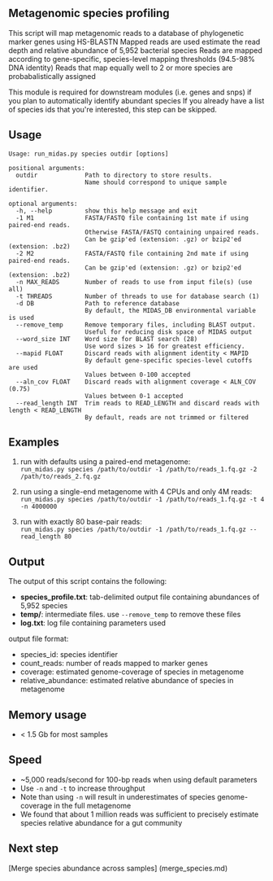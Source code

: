 ## Metagenomic species profiling

This script will map metagenomic reads to a database of phylogenetic marker genes using HS-BLASTN
Mapped reads are used estimate the read depth and relative abundance of 5,952 bacterial species
Reads are mapped according to gene-specific, species-level mapping thresholds (94.5-98% DNA identity)
Reads that map equally well to 2 or more species are probabalistically assigned

This module is required for downstream modules (i.e. genes and snps) if you plan to automatically identify abundant species 
If you already have a list of species ids that you're interested, this step can be skipped.

## Usage
```
Usage: run_midas.py species outdir [options]

positional arguments:
  outdir             Path to directory to store results. 
                     Name should correspond to unique sample identifier.

optional arguments:
  -h, --help         show this help message and exit
  -1 M1              FASTA/FASTQ file containing 1st mate if using paired-end reads.
                     Otherwise FASTA/FASTQ containing unpaired reads.
                     Can be gzip'ed (extension: .gz) or bzip2'ed (extension: .bz2)
  -2 M2              FASTA/FASTQ file containing 2nd mate if using paired-end reads.
                     Can be gzip'ed (extension: .gz) or bzip2'ed (extension: .bz2)
  -n MAX_READS       Number of reads to use from input file(s) (use all)
  -t THREADS         Number of threads to use for database search (1)
  -d DB              Path to reference database
                     By default, the MIDAS_DB environmental variable is used
  --remove_temp      Remove temporary files, including BLAST output.
                     Useful for reducing disk space of MIDAS output
  --word_size INT    Word size for BLAST search (28)
                     Use word sizes > 16 for greatest efficiency.
  --mapid FLOAT      Discard reads with alignment identity < MAPID
                     By default gene-specific species-level cutoffs are used
                     Values between 0-100 accepted
  --aln_cov FLOAT    Discard reads with alignment coverage < ALN_COV (0.75)
                     Values between 0-1 accepted
  --read_length INT  Trim reads to READ_LENGTH and discard reads with length < READ_LENGTH
                     By default, reads are not trimmed or filtered
```

## Examples
1) run with defaults using a paired-end metagenome:  
`run_midas.py species /path/to/outdir -1 /path/to/reads_1.fq.gz -2 /path/to/reads_2.fq.gz`

2) run using a single-end metagenome with 4 CPUs and only 4M reads:  
`run_midas.py species /path/to/outdir -1 /path/to/reads_1.fq.gz -t 4 -n 4000000`

3) run with exactly 80 base-pair reads:  
`run_midas.py species /path/to/outdir -1 /path/to/reads_1.fq.gz --read_length 80`

## Output
The output of this script contains the following: 
 
* **species_profile.txt**: tab-delimited output file containing abundances of 5,952 species  
* **temp/**: intermediate files. use `--remove_temp` to remove these files   
* **log.txt**: log file containing parameters used  

output file format:
  
* species_id: species identifier  
* count_reads: number of reads mapped to marker genes  
* coverage: estimated genome-coverage of species in metagenome  
* relative_abundance: estimated relative abundance of species in metagenome  

## Memory usage
* < 1.5 Gb for most samples

## Speed
* ~5,000 reads/second for 100-bp reads when using default parameters
* Use `-n` and `-t` to increase throughput
* Note than using `-n` will result in underestimates of species genome-coverage in the full metagenome
* We found that about 1 million reads was sufficient to precisely estimate species relative abundance for a gut community

## Next step
[Merge species abundance across samples] (merge_species.md)
